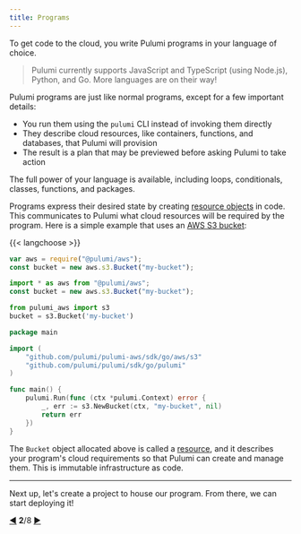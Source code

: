 ```yaml
---
title: Programs
---
```


To get code to the cloud, you write Pulumi programs in your language of choice.

> Pulumi currently supports JavaScript and TypeScript (using Node.js), Python, and Go.
> More languages are on their way!

Pulumi programs are just like normal programs, except for a few important details:

* You run them using the `pulumi` CLI instead of invoking them directly
* They describe cloud resources, like containers, functions, and databases, that Pulumi will provision
* The result is a plan that may be previewed before asking Pulumi to take action

The full power of your language is available, including loops, conditionals, classes, functions, and packages.

Programs express their desired state by creating [resource objects](./programs-resources.html) in code.  This
communicates to Pulumi what cloud resources will be required by the program.  Here is a simple example that uses an
[AWS S3 bucket](https://aws.amazon.com/s3/):

{{< langchoose >}}

```javascript
var aws = require("@pulumi/aws");
const bucket = new aws.s3.Bucket("my-bucket");
```

```typescript
import * as aws from "@pulumi/aws";
const bucket = new aws.s3.Bucket("my-bucket");
```

```python
from pulumi_aws import s3
bucket = s3.Bucket('my-bucket')
```

```go
package main

import (
    "github.com/pulumi/pulumi-aws/sdk/go/aws/s3"
    "github.com/pulumi/pulumi/sdk/go/pulumi"
)

func main() {
    pulumi.Run(func (ctx *pulumi.Context) error {
        _, err := s3.NewBucket(ctx, "my-bucket", nil)
        return err
    })
}
```

The `Bucket` object allocated above is called a [resource](./programs-resources.html), and it describes your program's
cloud requirements so that Pulumi can create and manage them.  This is immutable infrastructure as code.

***

Next up, let's create a project to house our program.  From there, we can start deploying it!

<div class="tour-nav">
    <a class="tour-button enabled" href="index.html" title="A Tour of Pulumi">◀</a>
    <span class="tour-index"><strong>2</strong>/8</span>
    <a class="tour-button enabled" href="basics-projects.html" title="Creating a project">▶</a>
</div>
